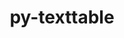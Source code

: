---
title: "py-texttable"
layout: cache
categories: [package, develop]
meta: {"compilers": ["none"], "num_specs": 15, "num_specs_by_stack": {"e4s": 6, "e4s-oneapi": 7, "hep": 2, "root": 15}, "oss": ["ubuntu22.04"], "platforms": ["linux"], "stacks": ["e4s", "e4s-oneapi", "hep", "root"], "targets": ["x86_64_v3"], "versions": ["1.6.7"]}
spec_details: [{"compiler": "none", "hash": "3j3oly4kpy4xl2yuse3l3bpi5gykg53z", "os": "ubuntu22.04", "platform": "linux", "size": "-", "stacks": ["e4s", "root"], "target": "x86_64_v3", "variants": ["build_system=python_pip"], "versions": ["1.6.7"]}, {"compiler": "none", "hash": "aubassxms55a6s5xmeu7b3m2jmcjh57d", "os": "ubuntu22.04", "platform": "linux", "size": "-", "stacks": ["hep", "root"], "target": "x86_64_v3", "variants": ["build_system=python_pip"], "versions": ["1.6.7"]}, {"compiler": "none", "hash": "cvtfxtspnlhqgxqja55onrl6tuipsmkp", "os": "ubuntu22.04", "platform": "linux", "size": "-", "stacks": ["e4s-oneapi", "root"], "target": "x86_64_v3", "variants": ["build_system=python_pip"], "versions": ["1.6.7"]}, {"compiler": "none", "hash": "dymduobvjiuhdf2ekhpho2rmqori43ip", "os": "ubuntu22.04", "platform": "linux", "size": "-", "stacks": ["e4s-oneapi", "root"], "target": "x86_64_v3", "variants": ["build_system=python_pip"], "versions": ["1.6.7"]}, {"compiler": "none", "hash": "eicjfdhkwfybi6ruls4e6pi2fn5yty7n", "os": "ubuntu22.04", "platform": "linux", "size": "-", "stacks": ["e4s-oneapi", "root"], "target": "x86_64_v3", "variants": ["build_system=python_pip"], "versions": ["1.6.7"]}, {"compiler": "none", "hash": "grwg4xgkasbe2uxv7mfzdqrvjw2ukse7", "os": "ubuntu22.04", "platform": "linux", "size": "-", "stacks": ["e4s", "root"], "target": "x86_64_v3", "variants": ["build_system=python_pip"], "versions": ["1.6.7"]}, {"compiler": "none", "hash": "l2wzppze2dqvegdj5vl35ha6nbozswe6", "os": "ubuntu22.04", "platform": "linux", "size": "-", "stacks": ["e4s", "root"], "target": "x86_64_v3", "variants": ["build_system=python_pip"], "versions": ["1.6.7"]}, {"compiler": "none", "hash": "pmk3oe3sxo7dew37smf6alxfhwkpgcpn", "os": "ubuntu22.04", "platform": "linux", "size": "-", "stacks": ["e4s", "root"], "target": "x86_64_v3", "variants": ["build_system=python_pip"], "versions": ["1.6.7"]}, {"compiler": "none", "hash": "t5avigpjlzvflqtlvciznwamwujkb6zi", "os": "ubuntu22.04", "platform": "linux", "size": "-", "stacks": ["hep", "root"], "target": "x86_64_v3", "variants": ["build_system=python_pip"], "versions": ["1.6.7"]}, {"compiler": "none", "hash": "tiphy6wftyjfpxuosq4ridj6tftz2nrd", "os": "ubuntu22.04", "platform": "linux", "size": "-", "stacks": ["e4s-oneapi", "root"], "target": "x86_64_v3", "variants": ["build_system=python_pip"], "versions": ["1.6.7"]}, {"compiler": "none", "hash": "ummvwisisdgtxxwt4m6eq5iikx5gioix", "os": "ubuntu22.04", "platform": "linux", "size": "-", "stacks": ["e4s", "root"], "target": "x86_64_v3", "variants": ["build_system=python_pip"], "versions": ["1.6.7"]}, {"compiler": "none", "hash": "uvuywf77rckom6t22hkgpacf2eoddcw6", "os": "ubuntu22.04", "platform": "linux", "size": "-", "stacks": ["e4s-oneapi", "root"], "target": "x86_64_v3", "variants": ["build_system=python_pip"], "versions": ["1.6.7"]}, {"compiler": "none", "hash": "vpggial4fpuvwohmn7xn4z4rex6m5jfa", "os": "ubuntu22.04", "platform": "linux", "size": "-", "stacks": ["e4s-oneapi", "root"], "target": "x86_64_v3", "variants": ["build_system=python_pip"], "versions": ["1.6.7"]}, {"compiler": "none", "hash": "vxjiltgqybeyfpjdcq5jp4kef4oettlx", "os": "ubuntu22.04", "platform": "linux", "size": "-", "stacks": ["e4s-oneapi", "root"], "target": "x86_64_v3", "variants": ["build_system=python_pip"], "versions": ["1.6.7"]}, {"compiler": "none", "hash": "zbju6qq6taakvomlnqyuiewojgldc7l5", "os": "ubuntu22.04", "platform": "linux", "size": "-", "stacks": ["e4s", "root"], "target": "x86_64_v3", "variants": ["build_system=python_pip"], "versions": ["1.6.7"]}]
---